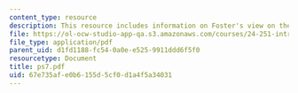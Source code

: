 ```yaml
---
content_type: resource
description: This resource includes information on Foster's view on the Davidson problem.
file: https://ol-ocw-studio-app-qa.s3.amazonaws.com/courses/24-251-introduction-to-philosophy-of-language-spring-2006/67e735afe0b6155d5cf0d1a4f5a34031_ps7.pdf
file_type: application/pdf
parent_uid: d1fd1188-fc54-0a0e-e525-9911ddd6f5f0
resourcetype: Document
title: ps7.pdf
uid: 67e735af-e0b6-155d-5cf0-d1a4f5a34031
---
```

